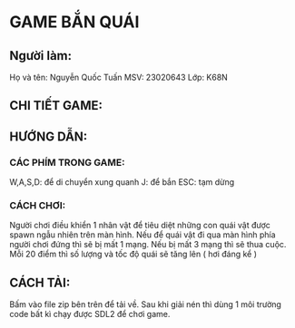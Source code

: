 # GAME BẮN QUÁI 
## Người làm:
Họ và tên: Nguyễn Quốc Tuấn
MSV: 23020643
Lớp: K68N
## CHI TIẾT GAME:
## HƯỚNG DẪN:
### CÁC PHÍM TRONG GAME:
W,A,S,D: để di chuyển xung quanh
J: để bắn
ESC: tạm dừng
### CÁCH CHƠI:
Người chơi điều khiển 1 nhân vật để tiêu diệt những con quái vật được spawn ngẫu nhiên trên màn hình. Nếu để quái vật đi qua màn hình phía người chơi đứng thì sẽ bị mất 1 mạng. Nếu bị mất 3 mạng thì sẽ thua cuộc. 
Mỗi 20 điểm thì số lượng và tốc độ quái sẽ tăng lên ( hơi đáng kể )
## CÁCH TẢI:
Bấm vào file zip bên trên để tải về. Sau khi giải nén thì dùng 1 môi trường code bất kì chạy được SDL2 để chơi game.

